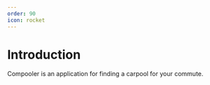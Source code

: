 ```yaml
---
order: 90
icon: rocket
---
```


# Introduction

Compooler is an application for finding a carpool for your commute.
